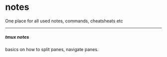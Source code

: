 # notes
One place for all used notes, commands, cheatsheats etc

---

##### tmux notes
basics on how to split panes, navigate panes.

